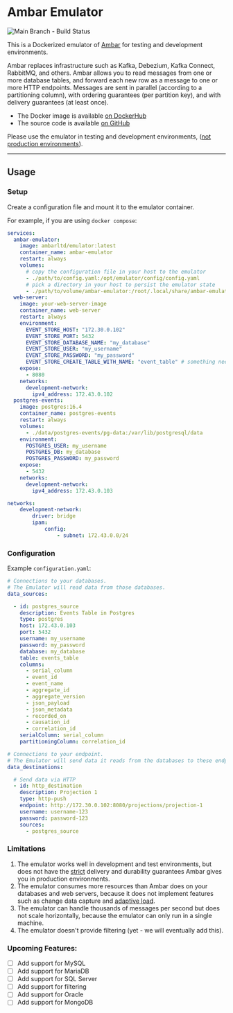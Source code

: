 # Ambar Emulator

![Main Branch - Build Status](https://github.com/ambarltd/emulator-docker/actions/workflows/test.yaml/badge.svg?branch=main)

This is a Dockerized emulator of [Ambar](https://ambar.cloud) for testing and development environments. 

Ambar replaces infrastructure such as Kafka, Debezium, Kafka Connect, RabbitMQ, and others. Ambar allows you to 
read messages from one or more database tables, and forward each new row as a message to one or more HTTP endpoints. 
Messages are sent in parallel (according to a partitioning column), with ordering guarantees (per partition key), 
and with delivery guarantees (at least once).

- The Docker image is available [on DockerHub](https://hub.docker.com/r/ambarltd/emulator)
- The source code is available [on GitHub](https://github.com/ambarltd/emulator)

Please use the emulator in testing and development environments, ([not production environments](#limitations)).

---

## Usage

### Setup

Create a configuration file and mount it to the emulator container.

For example, if you are using `docker compose`:

```yaml
services:
  ambar-emulator:
    image: ambarltd/emulator:latest
    container_name: ambar-emulator
    restart: always
    volumes:
      # copy the configuration file in your host to the emulator 
      - ./path/to/config.yaml:/opt/emulator/config/config.yaml
      # pick a directory in your host to persist the emulator state
      - ./path/to/volume/ambar-emulator:/root/.local/share/ambar-emulator
  web-server:
    image: your-web-server-image
    container_name: web-server
    restart: always
    environment:
      EVENT_STORE_HOST: "172.30.0.102"
      EVENT_STORE_PORT: 5432
      EVENT_STORE_DATABASE_NAME: "my_database"
      EVENT_STORE_USER: "my_username"
      EVENT_STORE_PASSWORD: "my_password"
      EVENT_STORE_CREATE_TABLE_WITH_NAME: "event_table" # something needs to create the table, we're assuming the webserver is doing that
    expose:
      - 8080
    networks:
      development-network:
        ipv4_address: 172.43.0.102
  postgres-events:
    image: postgres:16.4
    container_name: postgres-events
    restart: always
    volumes:
      - ./data/postgres-events/pg-data:/var/lib/postgresql/data
    environment:
      POSTGRES_USER: my_username
      POSTGRES_DB: my_database
      POSTGRES_PASSWORD: my_password
    expose:
      - 5432
    networks:
      development-network:
        ipv4_address: 172.43.0.103

networks:
    development-network:
        driver: bridge
        ipam:
            config:
                - subnet: 172.43.0.0/24
```

### Configuration

Example `configuration.yaml`:

```yaml
# Connections to your databases.
# The Emulator will read data from those databases.
data_sources:

  - id: postgres_source
    description: Events Table in Postgres
    type: postgres
    host: 172.43.0.103
    port: 5432
    username: my_username
    password: my_password
    database: my_database
    table: events_table
    columns:
      - serial_column
      - event_id
      - event_name
      - aggregate_id
      - aggregate_version
      - json_payload
      - json_metadata
      - recorded_on
      - causation_id
      - correlation_id
    serialColumn: serial_column
    partitioningColumn: correlation_id

# Connections to your endpoint.
# The Emulator will send data it reads from the databases to these endpoints.
data_destinations:

  # Send data via HTTP
  - id: http_destination
    description: Projection 1
    type: http-push
    endpoint: http://172.30.0.102:8080/projections/projection-1
    username: username-123
    password: password-123
    sources:
      - postgres_source
```

### Limitations

1) The emulator works well in development and test environments, but does not have the [strict](https://ambar.cloud/blog/provably-correct-data-streaming-our-white-paper) delivery and durability guarantees Ambar gives you in production environments.
2) The emulator consumes more resources than Ambar does on your databases and web servers, because it does not implement features such as change data capture and [adaptive load](https://ambar.cloud/blog/optimal-consumption-with-adaptive-load).
3) The emulator can handle thousands of messages per second but does not scale horizontally, because the emulator can only run in a single machine.
4) The emulator doesn't provide filtering (yet - we will eventually add this).

### Upcoming Features:

- [ ] Add support for MySQL
- [ ] Add support for MariaDB
- [ ] Add support for SQL Server
- [ ] Add support for filtering
- [ ] Add support for Oracle
- [ ] Add support for MongoDB
